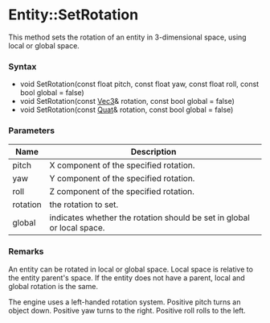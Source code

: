 # Entity::SetRotation
This method sets the rotation of an entity in 3-dimensional space, using local or global space.

### Syntax
* void SetRotation(const float pitch, const float yaw, const float roll, const bool global = false)
* void SetRotation(const [Vec3](CPP_Vec3.md)& rotation, const bool global = false)
* void SetRotation(const [Quat](CPP_Quat.md)& rotation, const bool global = false)

### Parameters
| Name | Description |
| ------ | ------ |
| pitch | X component of the specified rotation. |
| yaw | Y component of the specified rotation. |
| roll | Z component of the specified rotation. |
| rotation | the rotation to set. |
| global | indicates whether the rotation should be set in global or local space. |

### Remarks
An entity can be rotated in local or global space. Local space is relative to the entity parent's space. If the entity does not have a parent, local and global rotation is the same.

The engine uses a left-handed rotation system. Positive pitch turns an object down. Positive yaw turns to the right. Positive roll rolls to the left.

